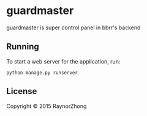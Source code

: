 # guardmaster

guardmaster is super control panel in bbrr's backend

## Running

To start a web server for the application, run:

	python manage.py runserver   

## License

Copyright © 2015 RaynorZhong
